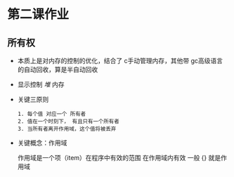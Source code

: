 # 第二课作业

## 所有权

* 本质上是对内存的控制的优化，结合了 c手动管理内存，其他带 gc高级语言的自动回收，算是半自动回收
* 显示控制 *堆* 内存
* 关键三原则

  ```
  1. 每个值 对应一个 所有者
  2. 值在一个时刻下， 有且只有一个所有者
  3. 当所有者离开作用域，这个值将被丢弃
  ```
* 关键概念：作用域

  作用域是一个项（item）在程序中有效的范围
  在作用域内有效
  一般 {} 就是作用域
